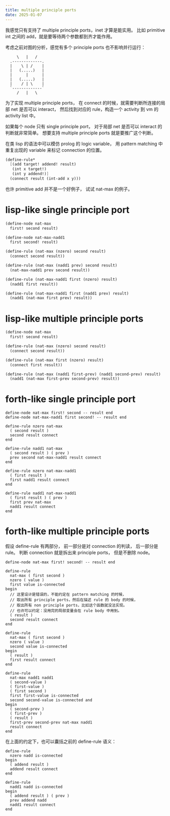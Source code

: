 ```yaml
---
title: multiple principle ports
date: 2025-01-07
---
```


我感觉只有支持了 multiple principle ports，inet 才算是能实用。
比如 primitive int 之间的 add，就是要等待两个参数都到齐才能作用。

考虑之前对图的分析，感觉有多个 principle ports 也不影响并行运行：

```
     \   |   /
  .-------------.
  |    \ | /    |
  |   (.....)   |
  |      |      |
  |   (.....)   |
  |    / | \    |
  `-------------`
     /   |   \
```

为了实现 multiple principle ports，
在 connect 的时候，就需要判断所连接的局部 net 是否可以 interact，
然后找到对应的 rule，构造一个 activity 到 vm 的 activity list 中。

如果每个 node 只有 single principle port，
对于局部 net 是否可以 interact 的判断就非常简单。
想要支持 multiple principle ports 就是要推广这个判断。

在类 lisp 的语法中可以模仿 prolog 的 logic variable，
用 pattern matching 中重复出现的 variable 来标记 connection 的位置。

```scheme
(define-rule*
  [(add target! addend! result)
   (int x target!)
   (int y addend!)]
  (connect result (int-add x y)))
```

也许 primitive add 并不是一个好例子，
试试 nat-max 的例子。

# lisp-like single principle port

```scheme
(define-node nat-max
  first! second result)

(define-node nat-max-nadd1
  first second! result)

(define-rule (nat-max (nzero) second result)
  (connect second result))

(define-rule (nat-max (nadd1 prev) second result)
  (nat-max-nadd1 prev second result))

(define-rule (nat-max-nadd1 first (nzero) result)
  (nadd1 first result))

(define-rule (nat-max-nadd1 first (nadd1 prev) result)
  (nadd1 (nat-max first prev) result))
```

# lisp-like multiple principle ports

```scheme
(define-node nat-max
  first! second result)

(define-rule (nat-max (nzero) second result)
  (connect second result))

(define-rule (nat-max first (nzero) result)
  (connect first result))

(define-rule (nat-max (nadd1 first-prev) (nadd1 second-prev) result)
  (nadd1 (nat-max first-prev second-prev) result))
```

# forth-like single principle port

```forth
define-node nat-max first! second -- result end
define-node nat-max-nadd1 first second! -- result end

define-rule nzero nat-max
  ( second result )
  second result connect
end

define-rule nadd1 nat-max
  ( second result ) ( prev )
  prev second nat-max-nadd1 result connect
end

define-rule nzero nat-max-nadd1
  ( first result )
  first nadd1 result connect
end

define-rule nadd1 nat-max-nadd1
  ( first result ) ( prev )
  first prev nat-max
  nadd1 result connect
end
```

# forth-like multiple principle ports

假设 define-rule 有两部分，
前一部分是对 connection 的判读，
后一部分是 rule。
判断 connection 就是拆出来 principle ports，
但是不删除 node。

```forth
define-node nat-max first! second! -- result end

define-rule
  nat-max ( first second )
  nzero ( value )
  first value is-connected
begin
  // 这里设计是错误的，不能约定在 pattern matching 的时候，
  // 取出所有 principle ports，然后在描述 rule 的 body 的时候，
  // 取出所有 non principle ports，比如这个函数就没法实现。
  // 也许可以约定：没用完的局部变量会在 rule body 中用到。
  ( result )
  second result connect
end

define-rule
  nat-max ( first second )
  nzero ( value )
  second value is-connected
begin
  ( result )
  first result connect
end

define-rule
  nat-max nadd1 nadd1
  ( second-value )
  ( first-value )
  ( first second )
  first first-value is-connected
  second second-value is-connected and
begin
  ( second-prev )
  ( first-prev )
  ( result )
  first-prev second-prev nat-max nadd1
  result connect
end
```

在上面的约定下，也可以囊括之前的 define-rule 语义：

```forth
define-rule
  nzero nadd is-connected
begin
  ( addend result )
  addend result connect
end

define-rule
  nadd1 nadd is-connected
begin
  ( addend result ) ( prev )
  prev addend nadd
  nadd1 result connect
end
```
